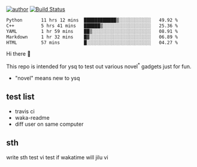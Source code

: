 [![author](https://img.shields.io/badge/author-ysq-green)](https://github.com/Yang-Shiqin)
[![Build Status](https://app.travis-ci.com/Yang-Shiqin/testall.svg?branch=main)](https://app.travis-ci.com/Yang-Shiqin/testall)

<!--START_SECTION:waka-->

```txt
Python       11 hrs 12 mins  ████████████▒░░░░░░░░░░░░   49.92 %
C++          5 hrs 41 mins   ██████▒░░░░░░░░░░░░░░░░░░   25.36 %
YAML         1 hr 59 mins    ██▒░░░░░░░░░░░░░░░░░░░░░░   08.91 %
Markdown     1 hr 32 mins    █▓░░░░░░░░░░░░░░░░░░░░░░░   06.89 %
HTML         57 mins         █░░░░░░░░░░░░░░░░░░░░░░░░   04.27 %
```

<!--END_SECTION:waka-->

Hi there 👋

This repo is intended for ysq to test out various novel<sup>*</sup> gadgets just for fun.

- "novel" means new to ysq

## test list
- travis ci
- waka-readme
- diff user on same computer

## sth
write sth
test vi
test if wakatime will jilu vi

